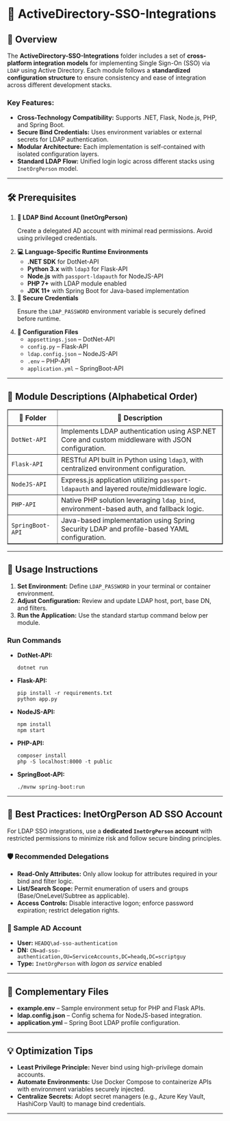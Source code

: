 <div>
  <h1>🔹 ActiveDirectory-SSO-Integrations</h1>

  <h2>📝 Overview</h2>
  <p>
    The <strong>ActiveDirectory-SSO-Integrations</strong> folder includes a set of 
    <strong>cross-platform integration models</strong> for implementing Single Sign-On (SSO) 
    via <code>LDAP</code> using Active Directory. Each module follows a 
    <strong>standardized configuration structure</strong> to ensure consistency and ease of integration 
    across different development stacks.
  </p>

  <h3>Key Features:</h3>
  <ul>
    <li><strong>Cross-Technology Compatibility:</strong> Supports .NET, Flask, Node.js, PHP, and Spring Boot.</li>
    <li><strong>Secure Bind Credentials:</strong> Uses environment variables or external secrets for LDAP authentication.</li>
    <li><strong>Modular Architecture:</strong> Each implementation is self-contained with isolated configuration layers.</li>
    <li><strong>Standard LDAP Flow:</strong> Unified login logic across different stacks using <code>InetOrgPerson</code> model.</li>
  </ul>

  <hr />

  <h2>🛠️ Prerequisites</h2>
  <ol>
    <li>
      <strong>🔐 LDAP Bind Account (InetOrgPerson)</strong>
      <p>Create a delegated AD account with minimal read permissions. Avoid using privileged credentials.</p>
    </li>
    <li>
      <strong>💻 Language-Specific Runtime Environments</strong>
      <ul>
        <li><strong>.NET SDK</strong> for DotNet-API</li>
        <li><strong>Python 3.x</strong> with <code>ldap3</code> for Flask-API</li>
        <li><strong>Node.js</strong> with <code>passport-ldapauth</code> for NodeJS-API</li>
        <li><strong>PHP 7+</strong> with LDAP module enabled</li>
        <li><strong>JDK 11+</strong> with Spring Boot for Java-based implementation</li>
      </ul>
    </li>
    <li>
      <strong>🔑 Secure Credentials</strong>
      <p>Ensure the <code>LDAP_PASSWORD</code> environment variable is securely defined before runtime.</p>
    </li>
    <li>
      <strong>📂 Configuration Files</strong>
      <ul>
        <li><code>appsettings.json</code> – DotNet-API</li>
        <li><code>config.py</code> – Flask-API</li>
        <li><code>ldap.config.json</code> – NodeJS-API</li>
        <li><code>.env</code> – PHP-API</li>
        <li><code>application.yml</code> – SpringBoot-API</li>
      </ul>
    </li>
  </ol>

  <hr />

  <h2>📄 Module Descriptions (Alphabetical Order)</h2>
  <table border="1" style="border-collapse: collapse; width: 100%;">
    <thead>
      <tr>
        <th style="padding: 8px;">📁 Folder</th>
        <th style="padding: 8px;">🔧 Description</th>
      </tr>
    </thead>
    <tbody>
      <tr>
        <td><code>DotNet-API</code></td>
        <td>Implements LDAP authentication using ASP.NET Core and custom middleware with JSON configuration.</td>
      </tr>
      <tr>
        <td><code>Flask-API</code></td>
        <td>RESTful API built in Python using <code>ldap3</code>, with centralized environment configuration.</td>
      </tr>
      <tr>
        <td><code>NodeJS-API</code></td>
        <td>Express.js application utilizing <code>passport-ldapauth</code> and layered route/middleware logic.</td>
      </tr>
      <tr>
        <td><code>PHP-API</code></td>
        <td>Native PHP solution leveraging <code>ldap_bind</code>, environment-based auth, and fallback logic.</td>
      </tr>
      <tr>
        <td><code>SpringBoot-API</code></td>
        <td>Java-based implementation using Spring Security LDAP and profile-based YAML configuration.</td>
      </tr>
    </tbody>
  </table>

  <hr />

  <h2>🚀 Usage Instructions</h2>
  <ol>
    <li><strong>Set Environment:</strong> Define <code>LDAP_PASSWORD</code> in your terminal or container environment.</li>
    <li><strong>Adjust Configuration:</strong> Review and update LDAP host, port, base DN, and filters.</li>
    <li><strong>Run the Application:</strong> Use the standard startup command below per module.</li>
  </ol>

  <h3>Run Commands</h3>
  <ul>
    <li><strong>DotNet-API:</strong>
      <pre><code>dotnet run</code></pre>
    </li>
    <li><strong>Flask-API:</strong>
      <pre><code>pip install -r requirements.txt
python app.py</code></pre>
    </li>
    <li><strong>NodeJS-API:</strong>
      <pre><code>npm install
npm start</code></pre>
    </li>
    <li><strong>PHP-API:</strong>
      <pre><code>composer install
php -S localhost:8000 -t public</code></pre>
    </li>
    <li><strong>SpringBoot-API:</strong>
      <pre><code>./mvnw spring-boot:run</code></pre>
    </li>
  </ul>

  <hr />

  <h2>🔐 Best Practices: InetOrgPerson AD SSO Account</h2>
  <p>
    For LDAP SSO integrations, use a <strong>dedicated <code>InetOrgPerson</code> account</strong> with 
    restricted permissions to minimize risk and follow secure binding principles.
  </p>

  <h3>🛡️ Recommended Delegations</h3>
  <ul>
    <li><strong>Read-Only Attributes:</strong> Only allow lookup for attributes required in your bind and filter logic.</li>
    <li><strong>List/Search Scope:</strong> Permit enumeration of users and groups (Base/OneLevel/Subtree as applicable).</li>
    <li><strong>Access Controls:</strong> Disable interactive logon; enforce password expiration; restrict delegation rights.</li>
  </ul>

  <h3>📌 Sample AD Account</h3>
  <ul>
    <li><strong>User:</strong> <code>HEADQ\ad-sso-authentication</code></li>
    <li><strong>DN:</strong> <code>CN=ad-sso-authentication,OU=ServiceAccounts,DC=headq,DC=scriptguy</code></li>
    <li><strong>Type:</strong> <code>InetOrgPerson</code> with <em>logon as service</em> enabled</li>
  </ul>

  <hr />

  <h2>📄 Complementary Files</h2>
  <ul>
    <li><strong>example.env</strong> – Sample environment setup for PHP and Flask APIs.</li>
    <li><strong>ldap.config.json</strong> – Config schema for NodeJS-based integration.</li>
    <li><strong>application.yml</strong> – Spring Boot LDAP profile configuration.</li>
  </ul>

  <hr />

  <h2>💡 Optimization Tips</h2>
  <ul>
    <li><strong>Least Privilege Principle:</strong> Never bind using high-privilege domain accounts.</li>
    <li><strong>Automate Environments:</strong> Use Docker Compose to containerize APIs with environment variables securely injected.</li>
    <li><strong>Centralize Secrets:</strong> Adopt secret managers (e.g., Azure Key Vault, HashiCorp Vault) to manage bind credentials.</li>
  </ul>

  <hr />
</div>
